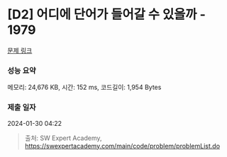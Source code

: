# [D2] 어디에 단어가 들어갈 수 있을까 - 1979 

[문제 링크](https://swexpertacademy.com/main/code/problem/problemDetail.do?contestProbId=AV5PuPq6AaQDFAUq) 

### 성능 요약

메모리: 24,676 KB, 시간: 152 ms, 코드길이: 1,954 Bytes

### 제출 일자

2024-01-30 04:22



> 출처: SW Expert Academy, https://swexpertacademy.com/main/code/problem/problemList.do